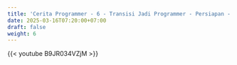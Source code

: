 ```yaml
---
title: 'Cerita Programmer - 6 - Transisi Jadi Programmer - Persiapan - Nentuin Target'
date: 2025-03-16T07:20:00+07:00
draft: false
weight: 6
---
```


{{< youtube B9JR034VZjM >}}
